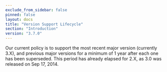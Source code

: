 ```yaml
---
exclude_from_sidebar: false
pinned: false
layout: docs
title: "Version Support Lifecycle"
section: "Introduction"
version: "3.7.0"
---
```


Our current policy is to support the most recent major version (currently 3.X), and previous major versions for a minimum of 1 year after each one has been superseded. This period has already elapsed for 2.X, as 3.0 was released on Sep 17, 2014.